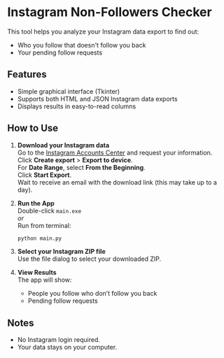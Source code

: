 # Instagram Non-Followers Checker

This tool helps you analyze your Instagram data export to find out:
- Who you follow that doesn't follow you back
- Your pending follow requests

## Features

- Simple graphical interface (Tkinter)
- Supports both HTML and JSON Instagram data exports
- Displays results in easy-to-read columns

## How to Use

1. **Download your Instagram data**  
   Go to the [Instagram Accounts Center](https://accountscenter.instagram.com/info_and_permissions/dyi/) and request your information.  
   Click **Create export** > **Export to device**.  
   For **Date Range**, select **From the Beginning**.  
   Click **Start Export**.  
   Wait to receive an email with the download link (this may take up to a day).

2. **Run the App**  
   Double-click `main.exe`  
   *or*  
   Run from terminal:
   ```sh
   python main.py
   ```

3. **Select your Instagram ZIP file**  
   Use the file dialog to select your downloaded ZIP.

4. **View Results**  
   The app will show:
   - People you follow who don’t follow you back
   - Pending follow requests

## Notes

- No Instagram login required.
- Your data stays on your computer.